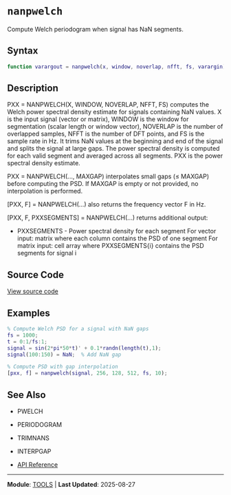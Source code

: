 # `nanpwelch`

Compute Welch periodogram when signal has NaN segments.

## Syntax

```matlab
function varargout = nanpwelch(x, window, noverlap, nfft, fs, varargin)
```

## Description

PXX = NANPWELCH(X, WINDOW, NOVERLAP, NFFT, FS) computes the Welch power spectral density estimate for signals containing NaN values. X is the input signal (vector or matrix), WINDOW is the window for segmentation (scalar length or window vector), NOVERLAP is the number of overlapped samples, NFFT is the number of DFT points, and FS is the sample rate in Hz. It trims NaN values at the beginning and end of the signal and splits the signal at large gaps. The power spectral density is computed for each valid segment and averaged across all segments. PXX is the power spectral density estimate.

PXX = NANPWELCH(..., MAXGAP) interpolates small gaps (≤ MAXGAP) before computing the PSD. If MAXGAP is empty or not provided, no interpolation is performed.

[PXX, F] = NANPWELCH(...) also returns the frequency vector F in Hz.

[PXX, F, PXXSEGMENTS] = NANPWELCH(...) returns additional output:
- PXXSEGMENTS - Power spectral density for each segment
For vector input: matrix where each column contains the PSD of one segment
For matrix input: cell array where PXXSEGMENTS{i} contains the PSD segments for signal i

## Source Code

[View source code](https://github.com/BSICoS/biosigmat/tree/main/src/tools/nanpwelch.m)

## Examples

```matlab
% Compute Welch PSD for a signal with NaN gaps
fs = 1000;
t = 0:1/fs:1;
signal = sin(2*pi*50*t)' + 0.1*randn(length(t),1);
signal(100:150) = NaN;  % Add NaN gap

% Compute PSD with gap interpolation
[pxx, f] = nanpwelch(signal, 256, 128, 512, fs, 10);
```

## See Also

- PWELCH
- PERIODOGRAM
- TRIMNANS
- INTERPGAP

- [API Reference](../index.md)

---

**Module**: [TOOLS](index.md) | **Last Updated**: 2025-08-27
